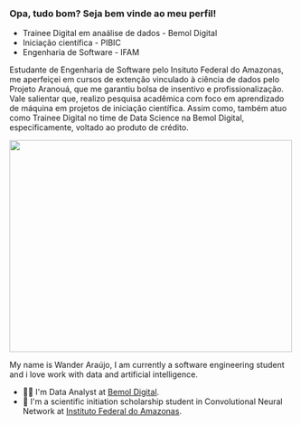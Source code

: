 

### Opa, tudo bom? Seja bem vinde ao meu perfil! 

* Trainee Digital em anaálise de dados - Bemol Digital
* Iniciação científica - PIBIC
* Engenharia de Software - IFAM

Estudante de Engenharia de Software pelo Insituto Federal do Amazonas, me aperfeiçei em cursos de extenção vinculado à ciência de dados pelo Projeto Aranouá, que me garantiu bolsa de insentivo e profissionalização. Vale salientar que, realizo pesquisa acadêmica com foco em aprendizado de máquina em projetos de iniciação científica. Assim como, também atuo como Trainee Digital no time de Data Science na Bemol Digital, especificamente, voltado ao produto de crédito.

<img src="https://data.whicdn.com/images/97191377/original.gif" width="500" height="375" />

My name is Wander Araújo, I am currently a software engineering student and i love work with data and artificial intelligence.

* :man_technologist: I'm Data Analyst at [Bemol Digital](https://bemoldigital.com.br/).
* :robot: I'm a scientific initiation scholarship student in Convolutional Neural Network at [Instituto Federal do Amazonas](http://www2.ifam.edu.br/).
